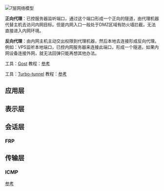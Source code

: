 ![7层网络模型](https://img-blog.csdn.net/20160927104630528)

**正向代理**：已控服务器监听端口，通过这个端口形成一个正向的隧道，由代理机器代替主机去访问内网目标。但是内网入口一般处于DMZ区域有防火墙拦截，无法直接进入内网环境。

**反向代理**：由内网主机主动交出权限到代理机器，然后本地去连接形成反向代理。例如：VPS监听本地端口，已控内网服务器来连接此端口，形成一个隧道。如果内网设备连接外网，就无法回弹只能再想其他办法。

工具：[Gost](https://github.com/ginuerzh/gost)
教程：[参考](https://gost.run/)

工具：[Turbo-tunnel](https://github.com/drunkdream/turbo-tunnel)
教程：[参考](https://ttun.top/)


## 应用层


## 表示层

## 会话层

### FRP


## 传输层

### ICMP

[参考](https://cloud.tencent.com/developer/article/1811553)